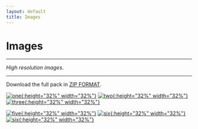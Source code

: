 ```yaml
---
layout: default
title: Images
---
```



<h1>Images</h1>

---

*High resolution images*.

---

Download the full pack in [ZIP FORMAT](../proshots/Archive.zip).

[![one](../proshots/4V-IMG_5582.jpg){:height="32%" width="32%"}](../proshots/4V-IMG_5582.jpg)
[![two](../proshots/3V-IMG_5540.jpg){:height="32%" width="32%"}](../proshots/3V-IMG_5540.jpg)
[![three](../proshots/6V-IMG_5589.jpg){:height="32%" width="32%"}](../proshots/6V-IMG_5589.jpg)

[![five](../proshots/7-IMG_5602.jpg){:height="32%" width="32%"}](../proshots/7-IMG_5602.jpg)
[![six](../proshots/8-IMG_5603.jpg){:height="32%" width="32%"}](../proshots/8-IMG_5603.jpg)
[![six](../proshots/9-IMG_5613.jpg){:height="32%" width="32%"}](../proshots/9-IMG_5613.jpg)

